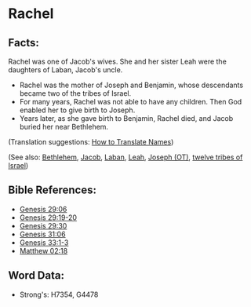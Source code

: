 # Rachel #

## Facts: ##

Rachel was one of Jacob's wives. She and her sister Leah were the daughters of Laban, Jacob's uncle.

* Rachel was the mother of Joseph and Benjamin, whose descendants became two of the tribes of Israel.
* For many years, Rachel was not able to have any children. Then God enabled her to give birth to Joseph.
* Years later, as she gave birth to Benjamin, Rachel died, and Jacob buried her near Bethlehem.

(Translation suggestions: [How to Translate Names](rc://en/ta/man/translate/translate-names))

(See also: [Bethlehem](../names/bethlehem.md), [Jacob](../names/jacob.md), [Laban](../names/laban.md), [Leah](../names/leah.md), [Joseph (OT)](../names/josephot.md), [twelve tribes of Israel](../other/12tribesofisrael.md))

## Bible References: ##

* [Genesis 29:06](rc://en/tn/help/gen/29/06)
* [Genesis 29:19-20](rc://en/tn/help/gen/29/19)
* [Genesis 29:30](rc://en/tn/help/gen/29/30)
* [Genesis 31:06](rc://en/tn/help/gen/31/06)
* [Genesis 33:1-3](rc://en/tn/help/gen/33/01)
* [Matthew 02:18](rc://en/tn/help/mat/02/18)

## Word Data: ##

* Strong's: H7354, G4478
